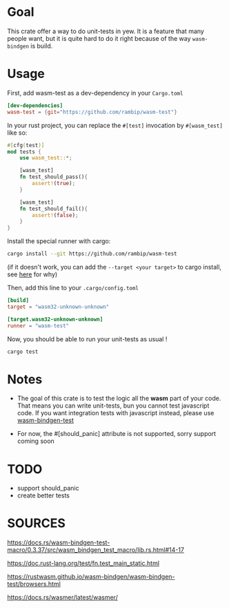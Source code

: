 # Goal

This crate offer a way to do unit-tests in yew.
It is a feature that many people want, but it is quite hard to do it right because of the way `wasm-bindgen` is build.

# Usage

First, add wasm-test as a dev-dependency in your `Cargo.toml`
```toml
[dev-dependencies]
wasm-test = {git="https://github.com/rambip/wasm-test"}
```

In your rust project, you can replace the `#[test]` invocation by `#[wasm_test]` like so:
```rust
#[cfg(test)]
mod tests {
    use wasm_test::*;

    [wasm_test]
    fn test_should_pass(){
        assert!(true);
    }

    [wasm_test]
    fn test_should_fail(){
        assert!(false);
    }
}
```

Install the special runner with cargo:
```bash
cargo install --git https://github.com/rambip/wasm-test
```
(if it doesn't work, you can add the `--target <your target>` to cargo install, see [here](https://github.com/rust-lang/cargo/issues/5441) for why)

Then, add this line to your `.cargo/config.toml`
```toml
[build]
target = "wasm32-unknown-unknown"

[target.wasm32-unknown-unknown]
runner = "wasm-test"
```


Now, you should be able to run your unit-tests as usual !
```bash
cargo test
```

# Notes

- The goal of this crate is to test the logic all the **wasm** part of your code.
That means you can write unit-tests, bun you cannot test javascript code.
If you want integration tests with javascript instead, please use [wasm-bindgen-test](https://rustwasm.github.io/docs/wasm-bindgen/wasm-bindgen-test/index.html)


- For now, the #[should_panic] attribute is not supported, sorry
support coming soon

# TODO

- support should_panic
- create better tests

# SOURCES
https://docs.rs/wasm-bindgen-test-macro/0.3.37/src/wasm_bindgen_test_macro/lib.rs.html#14-17

https://doc.rust-lang.org/test/fn.test_main_static.html

https://rustwasm.github.io/wasm-bindgen/wasm-bindgen-test/browsers.html

https://docs.rs/wasmer/latest/wasmer/
